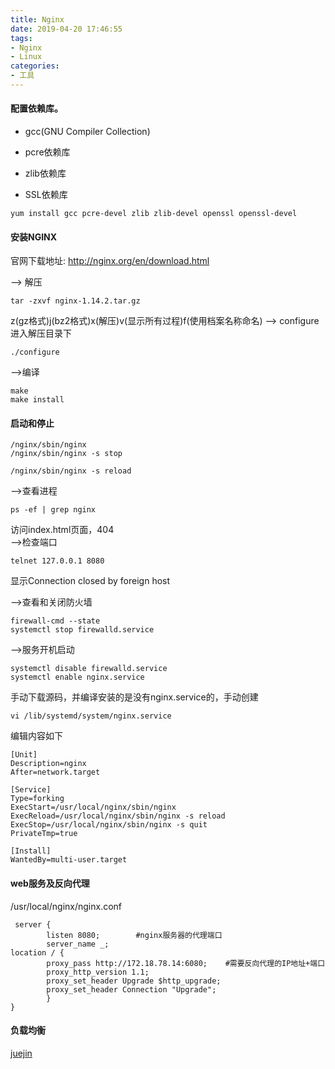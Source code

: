 ```yaml
---
title: Nginx
date: 2019-04-20 17:46:55
tags:
- Nginx
- Linux
categories: 
- 工具
---
```

#### 配置依赖库。

+ gcc(GNU Compiler Collection)

+ pcre依赖库

+ zlib依赖库

+ SSL依赖库

```
yum install gcc pcre-devel zlib zlib-devel openssl openssl-devel
```
#### 安装NGINX

官网下载地址: http://nginx.org/en/download.html

--> 解压
```
tar -zxvf nginx-1.14.2.tar.gz
```
z(gz格式)j(bz2格式)x(解压)v(显示所有过程)f(使用档案名称命名)
--> configure
进入解压目录下
```
./configure
```
-->编译
```
make
make install
```
#### 启动和停止
```
/nginx/sbin/nginx
/nginx/sbin/nginx -s stop

/nginx/sbin/nginx -s reload
```
-->查看进程
```
ps -ef | grep nginx
```
访问index.html页面，404<br>
-->检查端口
```
telnet 127.0.0.1 8080
```
显示Connection closed by foreign host

-->查看和关闭防火墙
```
firewall-cmd --state
systemctl stop firewalld.service
```
-->服务开机启动
```
systemctl disable firewalld.service
systemctl enable nginx.service
```
手动下载源码，并编译安装的是没有nginx.service的，手动创建
```
vi /lib/systemd/system/nginx.service
```
编辑内容如下
```
[Unit]
Description=nginx
After=network.target
  
[Service]
Type=forking
ExecStart=/usr/local/nginx/sbin/nginx
ExecReload=/usr/local/nginx/sbin/nginx -s reload
ExecStop=/usr/local/nginx/sbin/nginx -s quit
PrivateTmp=true
  
[Install]
WantedBy=multi-user.target
```
####  web服务及反向代理
/usr/local/nginx/nginx.conf
```
 server {
        listen 8080;        #nginx服务器的代理端口
        server_name _;    
location / {
        proxy_pass http://172.18.78.14:6080;    #需要反向代理的IP地址+端口
        proxy_http_version 1.1;
        proxy_set_header Upgrade $http_upgrade;
        proxy_set_header Connection "Upgrade";
        }
}
```
#### 负载均衡
[juejin](https://juejin.im/post/5b01336af265da0b8a67e5c9)

